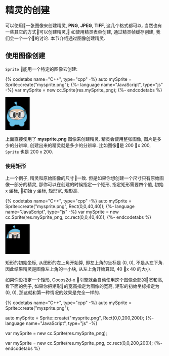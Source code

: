 # 精灵的创建

可以使用一张图像来创建精灵, __PNG__, __JPEG__, __TIFF__, 这几个格式都可以. 当然也有一些其它的方式可以创建精灵, 如使用精灵表单创建, 通过精灵帧缓存创建, 我们会一个一个的讨论. 本节介绍通过图像创建精灵.

## 使用图像创建

`Sprite` 能用一个特定的图像去创建:

{% codetabs name="C++", type="cpp" -%}
auto mySprite = Sprite::create("mysprite.png");
{%- language name="JavaScript", type="js" -%}
var mySprite = new cc.Sprite(res.mySprite_png);
{%- endcodetabs %}

![](../../en/sprites/sprites-img/i1.png "")

上面直接使用了 __mysprite.png__ 图像来创建精灵. 精灵会使用整张图像, 图片是多少的分辨率, 创建出来的精灵就是多少的分辨率. 比如图像是 200 x 200, `Sprite` 也是 200 x 200.

### 使用矩形

上一个例子, 精灵和原始图像的尺寸一致. 但是如果你想创建一个尺寸只有原始图像一部分的精灵, 那你可以在创建的时候指定一个矩形, 指定矩形需要四个值, 初始 x 坐标, 初始 y 坐标, 矩形宽, 矩形高.

{% codetabs name="C++", type="cpp" -%}
auto mySprite = Sprite::create("mysprite.png", Rect(0,0,40,40));
{%- language name="JavaScript", type="js" -%}
var mySprite = new cc.Sprite(res.mySprite_png, cc.rect(0,0,40,40));
{%- endcodetabs %}

![](../../en/sprites/sprites-img/i4.png "")

矩形的初始坐标, 从图形的左上角开始算, 即左上角的坐标是 (0, 0), 不是从左下角. 因此结果精灵是图像左上角的一小块, 从左上角开始算起, 40 x 40 的大小.

如果你没指定一个矩形, Cocos2d-x 引擎就会自动使用这个图像全部的宽和高, 看下面的例子, 如果你把矩形的宽高指定为图像的宽高, 矩形的初始坐标指定为 (0, 0), 那这就和第一种情况的效果是完全一样的.

{% codetabs name="C++", type="cpp" -%}
auto mySprite = Sprite::create("mysprite.png");

auto mySprite = Sprite::create("mysprite.png", Rect(0,0,200,200));
{%- language name="JavaScript", type="js" -%}

var mySprite = new cc.Sprite(res.mySprite_png);

var mySprite = new cc.Sprite(res.mySprite_png, cc.rect(0,0,200,200));
{%- endcodetabs %}

